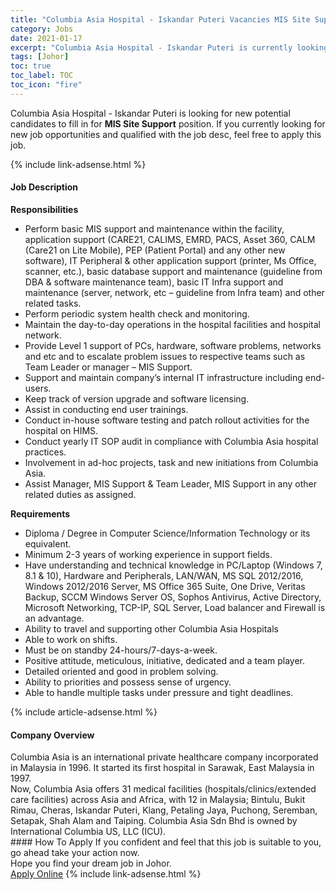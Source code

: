 ```yaml
---
title: "Columbia Asia Hospital - Iskandar Puteri Vacancies MIS Site Support" 
category: Jobs 
date: 2021-01-17 
excerpt: "Columbia Asia Hospital - Iskandar Puteri is currently looking for suitable person to fill in the MIS Site Support which positioned at Johor" 
tags: [Johor] 
toc: true 
toc_label: TOC 
toc_icon: "fire" 
--- 
```


<p>Columbia Asia Hospital - Iskandar Puteri is looking for new potential candidates to fill in for <b>MIS Site Support</b> position. If you currently looking for new job opportunities and qualified with the job desc, feel free to apply this job.
</p>{% include link-adsense.html %} 
<div><div><h4>Job Description</h4></div><div><div><span><div><div><strong>Responsibilities</strong></div><ul><li>Perform basic MIS support and maintenance within the facility, application support (CARE21, CALIMS, EMRD, PACS, Asset 360, CALM (Care21 on Lite Mobile), PEP (Patient Portal) and any other new software), IT Peripheral &amp; other application support (printer, Ms Office, scanner, etc.), basic database support and maintenance (guideline from DBA &amp; software maintenance team), basic IT Infra support and maintenance (server, network, etc &#8211; guideline from Infra team) and other related tasks.</li><li>Perform periodic system health check and monitoring.</li><li>Maintain the day-to-day operations in the hospital facilities and hospital network.</li><li>Provide Level 1 support of PCs, hardware, software problems, networks and etc and to escalate problem issues to respective teams such as Team Leader or manager &#8211; MIS Support.</li><li>Support and maintain company&#8217;s internal IT infrastructure including end-users.</li><li>Keep track of version upgrade and software licensing.</li><li>Assist in conducting end user trainings.</li><li>Conduct in-house software testing and patch rollout activities for the hospital on HIMS.</li><li>Conduct yearly IT SOP audit in compliance with Columbia Asia hospital practices.</li><li>Involvement in ad-hoc projects, task and new initiations from Columbia Asia.</li><li>Assist Manager, MIS Support &amp; Team Leader, MIS Support in any other related duties as assigned.</li></ul><div><strong>Requirements</strong></div><ul><li>Diploma / Degree in Computer Science/Information Technology or its equivalent.</li><li>Minimum 2-3 years of working experience in support fields.</li><li>Have understanding and technical knowledge in PC/Laptop (Windows 7, 8.1 &amp; 10), Hardware and Peripherals, LAN/WAN, MS SQL 2012/2016, Windows 2012/2016 Server, MS Office 365 Suite, One Drive, Veritas Backup, SCCM Windows Server OS, Sophos Antivirus, Active Directory, Microsoft Networking, TCP-IP, SQL Server, Load balancer and Firewall is an advantage.</li><li>Ability to travel and supporting other Columbia Asia Hospitals</li><li>Able to work on shifts.</li><li>Must be on standby 24-hours/7-days-a-week.</li><li>Positive attitude, meticulous, initiative, dedicated and a team player.</li><li>Detailed oriented and good in problem solving.</li><li>Ability to priorities and possess sense of urgency.</li><li>Able to handle multiple tasks under pressure and tight deadlines.</li></ul></div></span></div></div></div> 
{% include article-adsense.html %} 
<div><div><h4>Company Overview</h4></div><div><div><span><div><div>
<div>
		Columbia Asia is an international private healthcare company incorporated in Malaysia in 1996. It started its first hospital in Sarawak, East Malaysia in 1997.<br>
		Now, Columbia Asia offers 31 medical facilities (hospitals/clinics/extended care facilities) across Asia and Africa, with 12 in Malaysia; Bintulu, Bukit Rimau, Cheras, Iskandar Puteri, Klang, Petaling Jaya, Puchong, Seremban, Setapak, Shah Alam and Taiping. Columbia Asia Sdn Bhd is owned by International Columbia US, LLC (ICU).</div>
</div></div></span></div></div></div> 
#### How To Apply 
If you confident and feel that this job is suitable to you, go ahead take your action now. <br/> 
Hope you find your dream job in Johor. <br/> 
<a href="https://www.jobstreet.com.my/en/job/mis-site-support-4464297?jobId=jobstreet-my-job-4464297&sectionRank=29&token=0~772650d4-9821-4a12-a607-b73b03e65f0e&fr=SRP%20View%20In%20New%20Ta" class="btn btn--info" target="_blank" rel="nofollow noopenner">Apply Online</a> 
{% include link-adsense.html %} 